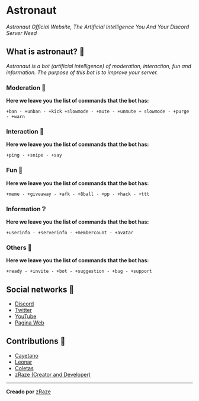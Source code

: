 # Astronaut

_Astronaut Official Website, The Artificial Intelligence You And Your Discord Server Need_

## What is astronaut? 🚀

_Astronaut is a bot (artificial intelligence) of moderation, interaction, fun and information. The purpose of this bot is to improve your server._

### Moderation 🔨

**Here we leave you the list of commands that the bot has:**

```fix
+ban - +unban - +kick +slowmode - +mute - +unmute + slowmode - +purge - +warn
```

### Interaction 🍬

**Here we leave you the list of commands that the bot has:**

```fix
+ping - +snipe - +say
```

### Fun 🎪

**Here we leave you the list of commands that the bot has:**

```fix
+meme - +giveaway - +afk - +8ball - +pp - +hack - +ttt
```

### Information ❔

**Here we leave you the list of commands that the bot has:**

```fix
+userinfo - +serverinfo - +membercount - +avatar
```

### Others 🎃

**Here we leave you the list of commands that the bot has:**

```fix
+ready - +invite - +bot - +suggestion - +bug - +support
```

## Social networks 🔎

* [Discord](https://discord.gg/bFNTBs9nTb)
* [Twitter](https://twitter.com/zRazezRaze1)
* [YouTube](https://www.youtube.com/channel/UCIPikSzydr1uYAtSX61rDsQ)
* [Pagina Web](https://zraze.github.io/astronaut/)

## Contributions 🎁

* [Cayetano](https://www.youtube.com/channel/UCRx5QHHT_fUypyBAZ7jH9Cw)
* [Leonar](https://www.youtube.com/channel/UC-lCDLjqSk_WYr0NzYZP3IA)
* [Coletas](https://www.youtube.com/channel/UCZB1mmzcfgSQ55_iyXzDVXw )
* [zRaze (Creator and Developer)](https://www.youtube.com/channel/UCIPikSzydr1uYAtSX61rDsQ)

---

**Creado por** [zRaze](https://github.com/zRaze)
